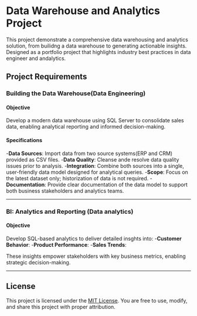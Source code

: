 # Data Warehouse and Analytics Project

This project demonstrate a comprehensive data warehousing and analytics solution, from builidng a data warehouse to generating actionable insights. Designed as a portfolio project that highlights industry best practices in data engineer and andalytics.

## Project Requirements
### Building the Data Warehouse(Data Engineering)

#### Objective
Develop a modern data warehouse using SQL Server to consolidate sales data, enabling analytical reporting and informed decision-making.

#### Specifications
-**Data Sources**: Import data from two source systems(ERP and CRM) provided as CSV files.
-**Data Quality**: Cleanse ande resolve data quality issues prior to analysis.
-**Integration**: Combine both sources into a single, user-friendly data model designed for analytical queries.
-**Scope**: Focus on the latest dataset only; historization of data is not required.
-**Documentation**: Provide clear documentation of the data model to support both business stakeholders and analytics teams.


---

### BI: Analytics and Reporting (Data analytics)

#### Objective
Develop SQL-based analytics to deliver detailed insghts into: 
-**Customer Behavior**:
-**Product Performance**:
-**Sales Trends**:

These insights empower stakeholders with key business metrics, enabling strategic decision-making.

---

## License
This project is licensed under the [MIT License](LICENSE). You are free to use, modify, and share this project with proper attribution.
